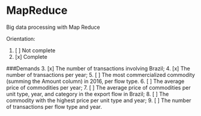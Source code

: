 # MapReduce
 Big data processing with Map Reduce


Orientation: 
1. [ ] Not complete
2. [x] Complete

###Demands
3. [x] The number of transactions involving Brazil;
4. [x] The number of transactions per year;
5. [ ] The most commercialized commodity (summing the Amount column) in 2016, per flow type.
6. [ ] The average price of commodities per year;
7. [ ] The  average  price  of  commodities  per  unit  type,  year,  and  category  in  the  export  flow  in
   Brazil;
8. [ ] The commodity with the highest price per unit type and year;
9. [ ] The number of transactions per flow type and year. 